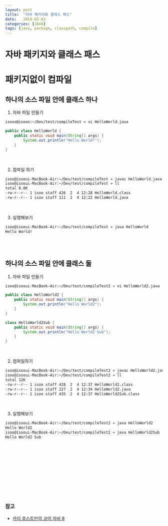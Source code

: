 ```yaml
---
layout: post
title:  "자바 패키지와 클래스 패스"
date:   2019-02-03
categories: [JAVA]
tags: [java, package, classpath, compile]
---
```


# 자바 패키지와 클래스 패스



# 패키지없이 컴파일

## 하나의 소스 파일 안에 클래스 하나

1. 자바 파일 만들기

~~~bash
isooo@isooo:~/Dev/test/compileTest » vi HelloWorld.java
~~~

~~~java
public class HelloWorld {
	public static void main(String[] args) {
		System.out.println("Hello World!");
	}
}
~~~
<br/>

2. 컴파일 하기

~~~bash
isoo@isooui-MacBook-Air:~/Dev/test/compileTest » javac HelloWorld.java
isoo@isooui-MacBook-Air:~/Dev/test/compileTest » ll
total 8.0K
-rw-r--r-- 1 isoo staff 426  2  4 12:28 HelloWorld.class
-rw-r--r-- 1 isoo staff 111  2  4 12:22 HelloWorld.java
~~~
<br/>

3. 실행해보기

~~~bash
isoo@isooui-MacBook-Air:~/Dev/test/compileTest » java HelloWorld
Hello World!
~~~


<br/><br/>
## 하나의 소스 파일 안에 클래스 둘

1. 자바 파일 만들기

~~~bash
isoo@isooui-MacBook-Air:~/Dev/test/compileTest2 » vi HelloWorld2.java
~~~

~~~java
public class HelloWorld2 {
	public static void main(String[] args) {
		System.out.println("Hello World2");
	}
}

class HelloWorld2Sub {
	public static void main(String[] args) {
		System.out.println("Hello World2 Sub");
	}
}
~~~
<br/>

2. 컴파일하기

~~~bash
isoo@isooui-MacBook-Air:~/Dev/test/compileTest2 » javac HelloWorld2.java
isoo@isooui-MacBook-Air:~/Dev/test/compileTest2 » ll
total 12K
-rw-r--r-- 1 isoo staff 428  2  4 12:37 HelloWorld2.class
-rw-r--r-- 1 isoo staff 227  2  4 12:34 HelloWorld2.java
-rw-r--r-- 1 isoo staff 435  2  4 12:37 HelloWorld2Sub.class
~~~
<br/>

3. 실행해보기

~~~bash
isoo@isooui-MacBook-Air:~/Dev/test/compileTest2 » java HelloWorld2
Hello World2
isoo@isooui-MacBook-Air:~/Dev/test/compileTest2 » java HelloWorld2Sub
Hello World2 Sub
~~~


<br/><br/>
## 






<br/><br/><br/><br/>
---
### 참고
- [카이 호스트만의 코어 자바 8](http://www.yes24.co.kr/24/goods/23449538)
